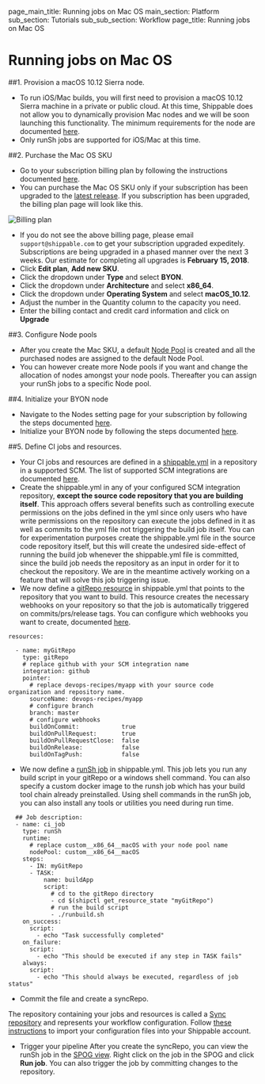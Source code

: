 page_main_title: Running jobs on Mac OS
main_section: Platform
sub_section: Tutorials
sub_sub_section: Workflow
page_title: Running jobs on Mac OS

# Running jobs on Mac OS

##1. Provision a macOS 10.12 Sierra node.

* To run iOS/Mac builds, you will first need to provision a macOS 10.12 Sierra machine in a private or public cloud. At this time, Shippable does not allow you to dynamically provision Mac nodes and we will be soon launching this functionality.
The minimum requirements for the node are documented [here](/platform/tutorial/runtime/byon-macos/#minimum-requirements).
* Only runSh jobs are supported for iOS/Mac at this time.

##2. Purchase the Mac OS SKU
* Go to your subscription billing plan by following the instructions documented [here](/platform/management/subscription/billing/#viewing-your-current-plan).
* You can purchase the Mac OS SKU only if your subscription has been upgraded to the [latest release](http://blog.shippable.com/windows-mac-centos-builds-announcements). If you subscription has been upgraded, the billing plan page will look like this.

<img src="/images/platform/tutorial/workflow/billing.png" alt="Billing plan">

* If you do not see the above billing page, please email `support@shippable.com` to get your subscription upgraded expeditely.
Subscriptions are being upgraded in a phased manner over the next 3 weeks. Our estimate for completing all upgrades is **February 15, 2018**.
* Click **Edit plan**,  **Add new SKU**.
* Click the dropdown under **Type** and select **BYON**.
* Click the dropdown under **Architecture** and select **x86_64**.
* Click the dropdown under **Operating System** and select **macOS_10.12**.
* Adjust the number in the Quantity column to the capacity you need.
* Enter the billing contact and credit card information and click on **Upgrade**

##3. Configure Node pools

* After you create the Mac SKU, a default [Node Pool](/platform/management/subscription/node-pools/) is created and all the purchased nodes are assigned to the default Node Pool.
* You can however create more Node pools if you want and change the allocation of nodes amongst your node pools. Thereafter
you can assign your runSh jobs to a specific Node pool.

##4. Initialize your BYON node

* Navigate to the Nodes setting page for your subscription by following the steps documented [here](/platform/tutorial/runtime/byon-macos/#viewing-your-nodes).
* Initialize your BYON node by following the steps documented [here](/platform/tutorial/runtime/byon-macos/#adding-new-nodes).   

##5. Define CI jobs and resources.

* Your CI jobs and resources are defined in a [shippable.yml](/platform/tutorial/workflow/shippable-yml/) in a repository in a supported SCM. The list of supported SCM integrations are documented [here](/platform/integration/overview/#supported-scm-integrations).
* Create the shippable.yml in any of your configured SCM integration repository, **except the source code repository that you are building itself**. This approach offers several benefits such as controlling execute permissions on the jobs
defined in the yml since only users who have write permissions on the repository can execute the jobs defined in it as well as commits to the yml file not triggering the build job itself. You can for experimentation purposes create the shippable.yml file in the source code repository itself, but this will create the undesired side-effect of running the build job whenever the shippable.yml file is committed, since the build job needs the repository as an input in order for it to checkout the repository. We are in the meantime actively working on a feature that will solve this job triggering issue.
* We now define a [gitRepo resource](/platform/workflow/resource/gitrepo/#gitrepo) in shippable.yml  that points to the repository that you want to build. This resource
creates the necessary webhooks on your repository so that the job is automatically triggered on commits/prs/release tags.
You can configure which webhooks you want to create, documented [here](/platform/workflow/resource/gitrepo/#gitrepo).

```
resources:

  - name: myGitRepo
    type: gitRepo
    # replace github with your SCM integration name
    integration: github
    pointer:
      # replace devops-recipes/myapp with your source code organization and repository name.
      sourceName: devops-recipes/myapp
      # configure branch
      branch: master
      # configure webhooks
      buildOnCommit:            true
      buildOnPullRequest:       true
      buildOnPullRequestClose:  false
      buildOnRelease:           false
      buildOnTagPush:           false
```
* We now define a [runSh job](/platform/workflow/job/runsh/#runsh) in shippable.yml.  This job lets you run any
build script in your gitRepo or a windows shell command. You can also specify a custom docker image to the runsh
job which has your build tool chain already preinstalled. Using shell commands in the runSh job, you can also install any tools or utilities you need during run time.


```
  ## Job description:
  - name: ci_job
    type: runSh
    runtime:
      # replace custom__x86_64__macOS with your node pool name
      nodePool: custom__x86_64__macOS
    steps:
      - IN: myGitRepo
      - TASK:
          name: buildApp
          script:
            # cd to the gitRepo directory
            - cd $(shipctl get_resource_state "myGitRepo")
            # run the build script
            - ./runbuild.sh
    on_success:
      script:
        - echo "Task successfully completed"
    on_failure:
      script:
        - echo "This should be executed if any step in TASK fails"
    always:
      script:
        - echo "This should always be executed, regardless of job status"
```

* Commit the file and create a syncRepo.

The repository containing your jobs and resources is called a [Sync repository](/platform/tutorial/workflow/crud-syncrepo/) and represents your workflow configuration. Follow [these instructions](/platform/tutorial/workflow/crud-syncrepo/) to import your configuration files into your Shippable account.

* Trigger your pipeline
After you create the syncRepo, you can view the runSh job in the [SPOG view](/platform/visibility/single-pane-of-glass-spog/).
Right click on the job in the SPOG and click **Run job**. You can also trigger the job by committing changes to the repository.
